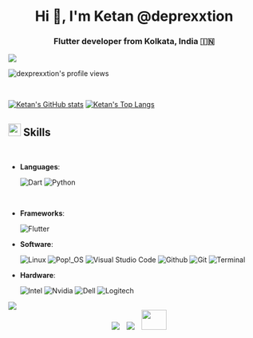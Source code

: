 <h1 align="center">Hi 👋, I'm Ketan @deprexxtion</h1>
<h3 align="center">Flutter developer from Kolkata, India &#127470;&#127475</h3>
<img src="https://user-images.githubusercontent.com/73097560/115834477-dbab4500-a447-11eb-908a-139a6edaec5c.gif">

<p align="left"> <img src="https://komarev.com/ghpvc/?username=dexprexxtion&label=Profile%20views&color=8caaee&style=for-the-badge" alt="dexprexxtion's profile views" /> </p>

<br>

[![Ketan's GitHub stats](https://github-readme-stats.vercel.app/api?username=dexprexxtion&includeallcommits=true&show_icons=true&theme=tokyonight)](https://github.com/anuraghazra/github-readme-stats)
[![Ketan's Top Langs](https://github-readme-stats.vercel.app/api/top-langs/?username=dexprexxtion&layout=compact&theme=tokyonight&langs_count=8)](https://github.com/anuraghazra/github-readme-stats)


## <img src="https://media2.giphy.com/media/QssGEmpkyEOhBCb7e1/giphy.gif?cid=ecf05e47a0n3gi1bfqntqmob8g9aid1oyj2wr3ds3mg700bl&rid=giphy.gif" width ="25"><b> Skills</b>
<br>

<p align="center">

- **Languages**:
  
  ![Dart](https://img.shields.io/badge/Dart-beginnner-blue?style=for-the-badge&logo=dart&logoColor=white)
  ![Python](https://img.shields.io/badge/Python-beginnner-%2314354C?style=for-the-badge&logo=python&logoColor=white)
  
  <br>
  
- **Frameworks**:
  
  ![Flutter](https://img.shields.io/badge/Flutter-beginnner-%232370ED?style=for-the-badge&logo=flutter&logoColor=white)
  
- **Software**:
  
  ![Linux](https://img.shields.io/badge/Linux-FCC624?style=for-the-badge&logo=linux&logoColor=black)
  ![Pop!_OS](https://img.shields.io/badge/-Pop!__OS-cyan?style=for-the-badge&logo=popos&logoColor=black)
  ![Visual Studio Code](https://img.shields.io/badge/Visual%20Studio%20Code-blue?style=for-the-badge&logo=visualstudiocode&logoColor=white)
  ![Github](https://img.shields.io/badge/Github-black?style=for-the-badge&logo=github&logoColor=white)
  ![Git](https://img.shields.io/badge/Git-orange?style=for-the-badge&logo=github&logoColor=white)
  ![Terminal](https://img.shields.io/badge/Terminal-%23054020?style=for-the-badge&logo=gnu-bash&logoColor=white)
  
- **Hardware**:
  
  ![Intel](https://img.shields.io/badge/Intel-blue?style=for-the-badge&logo=intel&logoColor=white)
  ![Nvidia](https://img.shields.io/badge/Nvidia-deepgreen?style=for-the-badge&logo=nvidia&logoColor=white)
  ![Dell](https://img.shields.io/badge/dell-black?style=for-the-badge&logo=dell&logoColor=white)
  ![Logitech](https://img.shields.io/badge/logitech-white?style=for-the-badge&logo=logitech&logoColor=black)
  

 <img src="https://user-images.githubusercontent.com/73097560/115834477-dbab4500-a447-11eb-908a-139a6edaec5c.gif">
  
   <div align="center"  class="icons-social" style="margin-left: 10px;">
     <a style="margin-left: 10px;" target="_blank" href="https://github.com/dexprexxtion">
		<img src="https://img.icons8.com/doodle/40/000000/github--v1.png"></a>
     <a style="margin-left: 10px;" target="_blank" href="https://twitter.com/dexprexxtion">
			<img src="https://img.icons8.com/doodle/1x/twitter-squared--v2.png" ></a>
     <a style="margin-left: 10px;" target="_blank" href="mailto://ketanchowdhury@protonmail.com">
       <img src="https://seeklogo.com/images/G/gmail-new-2020-logo-32DBE11BB4-seeklogo.com.png" height="40" width="50">
